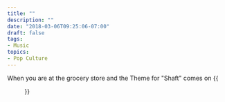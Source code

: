 ```yaml
---
title: ""
description: ""
date: "2018-03-06T09:25:06-07:00"
draft: false
tags:
- Music
topics:
- Pop Culture
---
```


When you are at the grocery store and the Theme for "Shaft" comes on {{<figure src="/minis/2018/03/glover_as_lando.gif">}}
